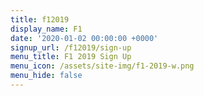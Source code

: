 ```yaml
---
title: f12019
display_name: F1
date: '2020-01-02 00:00:00 +0000'
signup_url: /f12019/sign-up
menu_title: F1 2019 Sign Up
menu_icon: /assets/site-img/f1-2019-w.png
menu_hide: false
---
```


